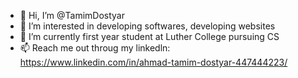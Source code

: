 - 👋 Hi, I’m @TamimDostyar
- 👀 I’m interested in developing softwares, developing websites
- 🌱 I’m currently first year student at Luther College pursuing CS
- 📫 Reach me out throug my linkedln: https://www.linkedin.com/in/ahmad-tamim-dostyar-447444223/

<!---
TamimDostyar/TamimDostyar is a ✨ special ✨ repository because its `README.md` (this file) appears on your GitHub profile.
You can click the Preview link to take a look at your changes.
--->
